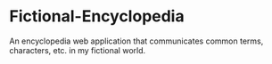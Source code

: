 # Fictional-Encyclopedia
An encyclopedia web application that communicates common terms, characters, etc. in my fictional world.
